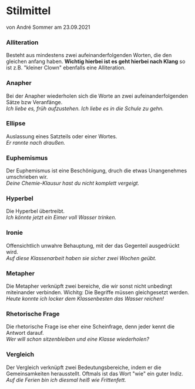 # Stilmittel

von André Sommer am 23.09.2021

### Alliteration
Besteht aus mindestens zwei aufeinanderfolgenden Worten, die den gleichen anfang haben. **Wichtig hierbei ist es geht hierbei nach Klang** so ist z.B. "kleiner Clown" ebenfalls eine Alliteration.

### Anapher
Bei der Anapher wiederholen sich die Worte an zwei aufeinanderfolgenden Sätze bzw Veranfänge.<br>
*Ich liebe es, früh aufzustehen. Ich liebe es in die Schule zu gehn.*

### Ellipse
Auslassung eines Satzteils oder einer Wortes.<br>
*Er rannte nach draußen.*

### Euphemismus
Der Euphemismus ist eine Beschönigung, druch die etwas Unangenehmes umschrieben wir.<br>
*Deine Chemie-Klausur hast du nicht komplett vergeigt.*

### Hyperbel
Die Hyperbel übertreibt.<br>
*Ich könnte jetzt ein Eimer voll Wasser trinken.*

### Ironie
Offensichtlich unwahre Behauptung, mit der das Gegenteil ausgedrückt wird.<br>
*Auf diese Klassenarbeit haben sie sicher zwei Wochen geübt.*

### Metapher
Die Metapher verknüpft zwei bereiche, die wir sonst nicht unbedingt miteinander verbinden. Wichitg: Die Begriffe müssen gleichgesetzt werden.<br>
*Heute konnte ich locker dem Klassenbesten das Wasser reichen!*

### Rhetorische Frage
Die rhetorische Frage ise eher eine Scheinfrage, denn jeder kennt die Antwort darauf.<br>
*Wer will schon sitzenbleiben und eine Klasse wiederholen?*

### Vergleich
Der Vergleich verknüpft zwei Bedeutungsbereiche, indem er die Gemeinsamkeiten herausstellt. Oftmals ist das Wort "wie" ein guter Indiz.<br>
*Auf die Ferien bin ich diesmal heiß wie Frittenfett.*
